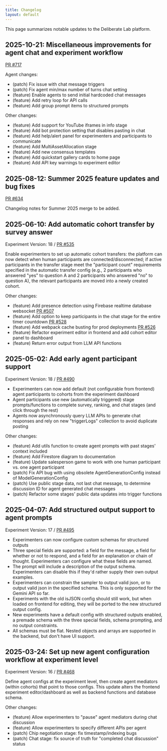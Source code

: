 ```yaml
---
title: Changelog
layout: default
---
```


This page summarizes notable updates to the Deliberate Lab platform.

## 2025-10-21: Miscellaneous improvements for agent chat and experiment workflow
[PR #717](https://github.com/PAIR-code/deliberate-lab/pull/717)

Agent changes:
- (patch) Fix issue with chat message triggers
- (patch) Fix agent min/max number of turns chat setting
- (feature) Enable agents to send initial hardcoded chat messages
- (feature) Add retry loop for API calls
- (feature) Add group prompt items to structured prompts

Other changes:
- (feature) Add support for YouTube iframes in info stage
- (feature) Add bot protection setting that disables pasting in chat
- (feature) Add help/alert panel for experimenters and participants to communicate
- (feature) Add MultiAssetAllocation stage
- (feature) Add new consensus templates
- (feature) Add quickstart gallery cards to home page
- (feature) Add API key warnings to experiment editor

## 2025-08-12: Summer 2025 feature updates and bug fixes
[PR #634](https://github.com/PAIR-code/deliberate-lab/pull/634)

Changelog notes for Summer 2025 merge to be added.

## 2025-06-10: Add automatic cohort transfer by survey answer
Experiment Version: 18 / [PR #535](https://github.com/PAIR-code/deliberate-lab/pull/535)

Enable experimenters to set up automatic cohort transfers: the platform can
now detect when human participants are connected/disconnected; if active
participants in the transfer stage meet the "participant count" requirements
specified in the automatic transfer config (e.g., 2 participants who answered
"yes" to question A and 2 participants who answered "no" to question A),
the relevant participants are moved into a newly created cohort.

Other changes:
- (feature) Add presence detection using Firebase realtime database websocket [PR #507](https://github.com/PAIR-code/deliberate-lab/pull/507)
- (feature) Add option to keep participants in the chat stage for the entire timer countdown [PR #528](https://github.com/PAIR-code/deliberate-lab/pull/528)
- (feature) Add webpack cache busting for prod deployments [PR #526](https://github.com/PAIR-code/deliberate-lab/pull/526)
- (feature) Refactor experiment editor in frontend and add cohort editor panel to dashboard
- (feature) Return error output from LLM API functions

## 2025-05-02: Add early agent participant support
Experiment Version: 18 / [PR #490](https://github.com/PAIR-code/deliberate-lab/pull/490)

- Experimenters can now add default (not configurable from frontend) agent participants to cohorts from the experiment dashboard
- Agent participants use new (automatically triggered) stage prompts/functions to complete survey, ranking, and chat stages (and click through the rest)
- Agents now asynchronously query LLM APIs to generate chat responses and rely on new "triggerLogs" collection to avoid duplicate posting

Other changes:
- (feature) Add utils function to create agent prompts with past stages' context included
- (feature) Add Firestore diagram to documentation
- (feature) Update salesperson game to work with one human participant vs. one agent participant
- (patch) Fix API bug with using obsolete AgentGenerationConfig instead of ModelGenerationConfig
- (patch) Use public stage data, not last chat message, to determine discussion ID for agent generated chat messages
- (patch) Refactor some stages' public data updates into trigger functions

## 2025-04-07: Add structured output support to agent prompts
Experiment Version: 17 / [PR #495](https://github.com/PAIR-code/deliberate-lab/pull/495)

- Experimenters can now configure custom schemas for structured outputs
- Three special fields are supported: a field for the message, a field for whether or not to respond, and a field for an explanation or chain of thought. Experimenters can configure what these fields are named.
- The prompt will include a description of the output schema. Experimenters can disable this if they'd rather supply their own output examples.
- Experimenters can constrain the sampler to output valid json, or to output valid json in the specified schema. This is only supported for the Gemini API so far.
- Experiments with the old isJSON config should still work, but when loaded on frontend for editing, they will be ported to the new structured output config.
- New experiments have a default config with structured outputs enabled, a premade schema with the three special fields, schema prompting, and no output constraints.
- All schemas must be flat. Nested objects and arrays are supported in the backend, but don't have UI support.

## 2025-03-24: Set up new agent configuration workflow at experiment level
Experiment Version: 16 /
[PR #468](https://github.com/PAIR-code/deliberate-lab/pull/468)

Define agent configs at the experiment level, then create agent mediators
(within cohorts) that point to those configs. This update alters the frontend
experiment editor/dashboard as well as backend functions and database schema.

Other changes:
- (feature) Allow experimenters to "pause" agent mediators during chat discussion
- (feature) Allow experimenters to specify different APIs per agent
- (patch) Chip negotiation stage: fix timestamp/indexing bugs
- (patch) Chat stage: fix source of truth for "completed chat discussion" status